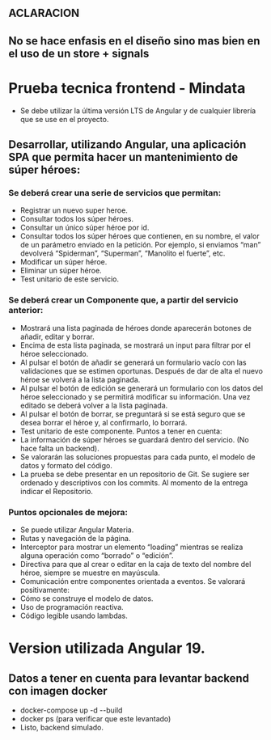## ACLARACION
## No se hace enfasis en el diseño sino mas bien en el uso de un store + signals
# Prueba tecnica frontend - Mindata
- Se debe utilizar la última versión LTS de Angular y de cualquier librería que se use en el proyecto.
## Desarrollar, utilizando Angular, una aplicación SPA que permita hacer un mantenimiento de súper héroes:

### Se deberá crear una serie de servicios que permitan:
- Registrar un nuevo super heroe.
- Consultar todos los súper héroes.
- Consultar un único súper héroe por id.
- Consultar todos los súper héroes que contienen, en su nombre, el valor de un parámetro enviado en la petición. Por ejemplo, si enviamos “man” devolverá “Spiderman”, “Superman”, “Manolito el fuerte”, etc.
- Modificar un súper héroe.
- Eliminar un súper héroe.
- Test unitario de este servicio.

### Se deberá crear un Componente que, a partir del servicio anterior:
- Mostrará una lista paginada de héroes donde aparecerán botones de añadir,
editar y borrar.
- Encima de esta lista paginada, se mostrará un input para filtrar por el héroe
seleccionado.
- Al pulsar el botón de añadir se generará un formulario vacío con las
validaciones que se estimen oportunas. Después de dar de alta el nuevo
héroe se volverá a la lista paginada.
- Al pulsar el botón de edición se generará un formulario con los datos del
héroe seleccionado y se permitirá modificar su información. Una vez editado
se deberá volver a la lista paginada.
- Al pulsar el botón de borrar, se preguntará si se está seguro que se desea
borrar el héroe y, al confirmarlo, lo borrará.
- Test unitario de este componente.
Puntos a tener en cuenta:
- La información de súper héroes se guardará dentro del servicio. (No hace falta
un backend).
- Se valorarán las soluciones propuestas para cada punto, el modelo de
datos y formato del código.
- La prueba se debe presentar en un repositorio de Git. Se sugiere ser ordenado
y descriptivos con los commits. Al momento de la entrega indicar el Repositorio.

### Puntos opcionales de mejora:
- Se puede utilizar Angular Materia.
- Rutas y navegación de la página.
- Interceptor para mostrar un elemento “loading” mientras se realiza alguna operación como “borrado” o “edición”.
- Directiva para que al crear o editar en la caja de texto del nombre del
héroe, siempre se muestre en mayúscula.
- Comunicación entre componentes orientada a eventos.
Se valorará positivamente:
- Cómo se construye el modelo de datos.
- Uso de programación reactiva.
- Código legible usando lambdas.

# Version utilizada Angular 19.
## Datos a tener en cuenta para levantar backend con imagen docker
-  docker-compose up -d --build
-  docker ps (para verificar que este levantado)
-  Listo, backend simulado.